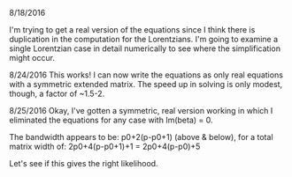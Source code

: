 8/18/2016

I'm trying to get a real version of the equations since I think there is duplication in the
computation for the Lorentzians.  I'm going to examine a single Lorentzian case in detail
numerically to see where the simplification might occur.

8/24/2016
This works!  I can now write the equations as only real equations with a symmetric
extended matrix.  The speed up in solving is only modest, though, a factor of ~1.5-2.

8/25/2016
Okay, I've gotten a symmetric, real version working in which I eliminated the
equations for any case with Im(beta) = 0.

The bandwidth appears to be:  p0+2(p-p0+1) (above & below), for a total matrix
width of: 2p0+4(p-p0+1)+1 = 2p0+4(p-p0)+5

Let's see if this gives the right likelihood.
